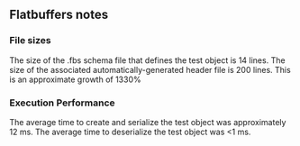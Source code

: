## Flatbuffers notes

### File sizes ###
The size of the .fbs schema file that defines the test object is 14 lines.
The size of the associated automatically-generated header file is 200 lines.
This is an approximate growth of 1330%

### Execution Performance ###
The average time to create and serialize the test object was approximately 12 ms.
The average time to deserialize the test object was <1 ms.
